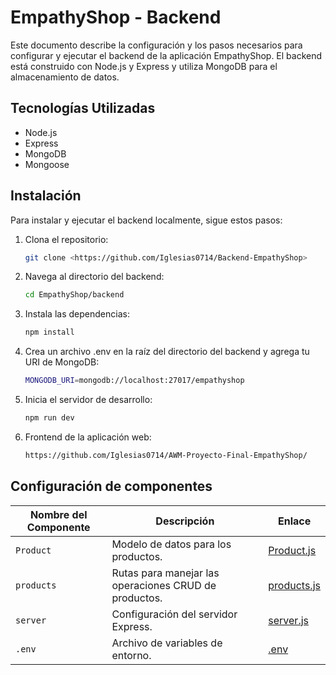 # EmpathyShop - Backend

Este documento describe la configuración y los pasos necesarios para configurar y ejecutar el backend de la aplicación EmpathyShop.
El backend está construido con Node.js y Express y utiliza MongoDB para el almacenamiento de datos.

## Tecnologías Utilizadas

- Node.js
- Express
- MongoDB
- Mongoose

## Instalación

Para instalar y ejecutar el backend localmente, sigue estos pasos:

1. Clona el repositorio:
   ```bash
   git clone <https://github.com/Iglesias0714/Backend-EmpathyShop>
2. Navega al directorio del backend:
   ```bash
   cd EmpathyShop/backend
3. Instala las dependencias:
   ```bash
   npm install
4. Crea un archivo .env en la raíz del directorio del backend y agrega tu URI de MongoDB:
   ```bash
   MONGODB_URI=mongodb://localhost:27017/empathyshop
5. Inicia el servidor de desarrollo:
   ```bash
   npm run dev
6. Frontend de la aplicación web:
    ```bash
   https://github.com/Iglesias0714/AWM-Proyecto-Final-EmpathyShop/
    
## Configuración de componentes
| Nombre del Componente | Descripción | Enlace |
|-----------------------|-------------|--------|
| `Product`             | Modelo de datos para los productos. | [Product.js](./models/Product.js) |
| `products`            | Rutas para manejar las operaciones CRUD de productos. | [products.js](./routes/products.js) |
| `server`              | Configuración del servidor Express. | [server.js](./server.js) |
| `.env`                | Archivo de variables de entorno. | [.env](./.env) |


